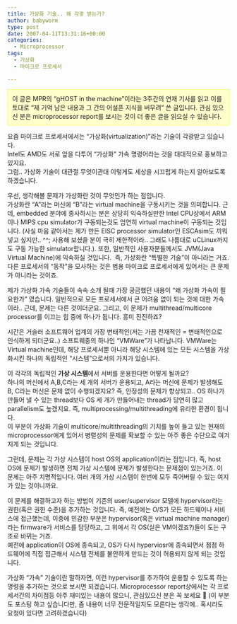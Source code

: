 ```yaml
---
title: 가상화 기술.. 왜 각광 받는가?
author: babyworm
type: post
date: 2007-04-11T13:31:16+00:00
categories:
  - Microprocessor
tags:
  - 가상화
  - 마이크로 프로세서

---
```

<DIV style="BORDER-RIGHT: #fff200 1px dotted; PADDING-RIGHT: 10px; BORDER-TOP: #fff200 1px dotted; PADDING-LEFT: 10px; PADDING-BOTTOM: 10px; BORDER-LEFT: #fff200 1px dotted; PADDING-TOP: 10px; BORDER-BOTTOM: #fff200 1px dotted; BACKGROUND-COLOR: #ffffcc">
  이 글은 MPR의 &#8220;gHOST in the machine&#8221;이라는 3주간의 연재 기사를 읽고 이를 토대로 &#8220;제 기억 남은 내용과 그 간의 어설픈 지식을 버무려&#8221; 쓴 글입니다. 관심 있으신 분은 microprocessor report를 보시는 것이 더 좋은 글을 읽으실 수 있습니다. <br />
</DIV>

  
요즘 마이크로 프로세서에서는 &#8220;가상화(virtualization)&#8221;라는 기술이 각광받고 있습니다.  
Intel도 AMD도 서로 앞을 다투어 &#8220;가상화&#8221; 가속 명령어라는 것을 대대적으로 홍보하고 있지요.  
그럼.. 가상화 기술이 대관절 무엇이관대 이렇게도 세상을 시끄럽게 하는지 알아보도록 하겠습니다. 

우선, 생각해볼 문제가 가상화란 것이 무엇인가 하는 점입니다.  
가상화란 &#8220;A&#8221;라는 머신에 &#8220;B&#8221;라는 virtual machine을 구동시키는 것을 의미합니다. 근데, embedded 분야에 종사하시는 분은 상당히 익숙하실만한 Intel CPU상에서 ARM이나 MIPS cpu simulator가 구동되는것도 엄연히 virtual machine이 구동되는 것입니다. (사실 마음 같아서는 제가 만든 EISC processor simulator인 ESCAsim도 끼워 넣고 싶지만.. ^^; 사용해 보셨을 분이 극히 제한적이라.. 그래도 나름대로 uCLinux까지도 구동 가능한 simulator랍니다.). 또한, 일반적인 사용자분들께서도 JVM(Java Virtual Machine)에 익숙하실 것입니다. &nbsp;즉, 가상화란 &#8220;특별한 기술&#8221;이 아니라는 거죠. 다른 프로세서의 &#8220;동작&#8221;을 모사하는 것은 범용 마이크로 프로세서에게 있어서는 큰 문제가 아니라는 것이죠. 

제가 가상화 가속 기술들이 속속 소개 될때 가장 궁금했던 내용이 &#8220;왜 가상화 가속이 필요한가&#8221; 였습니다. 일반적으로 모든 프로세서에서 큰 어려움 없이 되는 것에 대한 가속이라.. 근데, 문제는 다른 것이더군요. 그리고, 이 문제가 multithread/multicore processor를 이끄는 힘 중에 하나가 됩니다. 흥미 진진하죠?

시간은 거슬러 소프트웨어 업계의 가장 변태적인(저는 가끔 천재적인 = 변태적인으로 인식하게 되더군요..) 소프트웨중의 하나인 &#8220;VMWare&#8221;가 나타납니다. VMWare는 Virtual machine인데, 해당 프로세서뿐 아니라 해당 시스템에 있는 모든 시스템을 가상화시킨 하나의 독립적인 &#8220;시스템&#8221;으로서의 가치가 있습니다.

이 각각의 독립적인 **가상 시스템**에서 서버를 운용한다면 어떻게 될까요?  
하나의 머신에서 A,B,C라는 세 개의 서버가 운용되고, A라는 머신에 문제가 발생해도 B, C라는 머신은 문제 없이 수행되겠지요? 즉, 안정성의 문제가 향상되고.. OS 하나가 만들어 낼 수 있는 thread보다 OS 세 개가 만들어내는 thread가 당연히 많고 parallelism도 높겠지요. 즉, multiprocessing/multithreading에 유리한 환경이 됩니다.  
이 부분이 가상화 기술이 multicore/multithreading의 기치를 높이 들고 있는 현재의 microprocessor에게 있어서 병렬성의 문제를 확보할 수 있는 아주 좋은 수단으로 여겨지게 되는 것입니다. 

그런데, 문제는 각 가상 시스템이 host OS의 application이라는 점입니다. 즉, host OS에 문제가 발생하면 전체 가상 시스템에 문제가 발생한다는 문제점이 있는거죠. 이 문제는 아주 치명적입니다. 여러 개의 가상 시스템이 한번에 모두 죽어버릴 수 있는 여지가 있는 것이니까요.

이 문제를 해결하고자 하는 방법이 기존의 user/supervisor 모델에 hypervisor라는 권한(혹은 권한 수준)을 추가하는 것입니다. 즉, 예전에는 O/S가 모든 하드웨어나 서비스에 접근했는데, 이중에 민감한 부분은 hypervisor(혹은 virtual machine manager)라는 firmware가 서비스를 담당하고, 그 위에서 각 OS(실은 VM이겠죠?)들이 도는 구조로 바뀌는 거죠.  
예전에 application이 OS에 종속되고, OS가 다시 hyperviosr에 종속되면서 점점 하드웨어에 직접 접근해서 시스템 전체를 불안하게 만드는 것이 허용되지 않게 되는 것입니다. 

가상화 &#8220;가속&#8221; 기술이란 말하자면, 이런 hypervisor를 추가하여 운용할 수 있도록 하는 명령을 추가하는 것으로 보시면 되겠습니다. Microprocessor report상에서는 각 프로세서간의 차이점등 아주 재미있는 내용이 많으니, 관심있으신 분은 꼭 보세요 🙂 (이 부분도 포스팅 하고 싶습니다만, 좀 내용이 너무 전문적일지도 모른다는 생각에.. 혹시라도 요청이 있다면 고려하겠습니다)